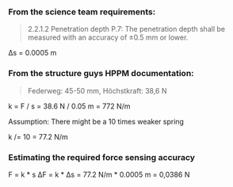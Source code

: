 ### From the science team requirements:
> 2.2.1.2 Penetration depth
> P.7: The penetration depth shall be measured with an accuracy of ±0.5 mm or lower.

∆s = 0.0005 m

### From the structure guys HPPM documentation:
> Federweg: 45-50 mm, Höchstkraft: 38,6 N

k = F / s = 38.6 N / 0.05 m = 772 N/m

Assumption: There might be a 10 times weaker spring

k /= 10 = 77.2 N/m

### Estimating the required force sensing accuracy

F = k * s
∆F = k * ∆s = 77.2 N/m * 0.0005 m = 0,0386 N